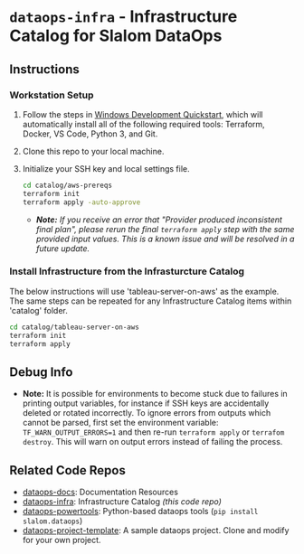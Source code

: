 # `dataops-infra` - Infrastructure Catalog for Slalom DataOps

## Instructions

### Workstation Setup

1. Follow the steps in [Windows Development Quickstart](https://docs.dataops.tk/docs/windows_development.html), which will automatically install all of the following required tools: Terraform, Docker, VS Code, Python 3, and Git.
2. Clone this repo to your local machine.
3. Initialize your SSH key and local settings file.

    ```bash
    cd catalog/aws-prereqs
    terraform init
    terraform apply -auto-approve
    ```

   * _**Note:** If you receive an error that "Provider produced inconsistent final plan", please rerun the final `terraform apply` step with the same provided input values. This is a known issue and will be resolved in a future update._

### Install Infrastructure from the Infrasturcture Catalog

The below instructions will use 'tableau-server-on-aws' as the example. The same steps can be repeated for any Infrastructure Catalog items within 'catalog' folder.

```bash
cd catalog/tableau-server-on-aws
terraform init
terraform apply
```

## Debug Info

* **Note:** It is possible for environments to become stuck due to failures in printing output variables, for instance if SSH keys are accidentally deleted or rotated incorrectly. To ignore errors from outputs which cannot be parsed, first set the environment variable: `TF_WARN_OUTPUT_ERRORS=1` and then re-run `terraform apply` or `terrafom destroy`. This will warn on output errors instead of failing the process.

## Related Code Repos

* [dataops-docs](https://github.com/slalom-ggp/dataops-docs): Documentation Resources
* [dataops-infra](https://github.com/slalom-ggp/dataops-infra): Infrastructure Catalog _(this code repo)_
* [dataops-powertools](https://github.com/slalom-ggp/dataops-powertools): Python-based dataops tools (`pip install slalom.dataops`)
* [dataops-project-template](https://github.com/slalom-ggp/dataops-project-template): A sample dataops project. Clone and modify for your own project.
